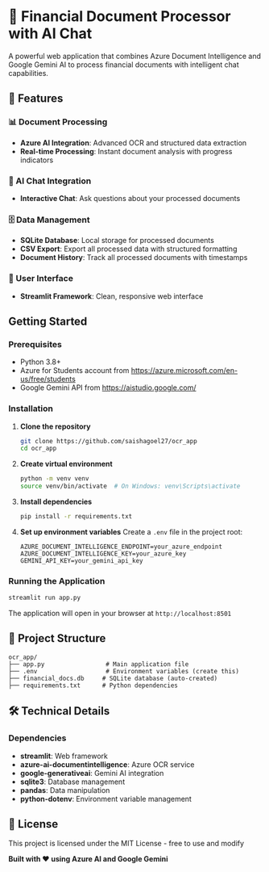 # 📄 Financial Document Processor with AI Chat

A powerful web application that combines Azure Document Intelligence and Google Gemini AI to process financial documents with intelligent chat capabilities.

## 🌟 Features

### 📊 Document Processing
- **Azure AI Integration**: Advanced OCR and structured data extraction
- **Real-time Processing**: Instant document analysis with progress indicators

### 💬 AI Chat Integration
- **Interactive Chat**: Ask questions about your processed documents

### 🗄️ Data Management
- **SQLite Database**: Local storage for processed documents
- **CSV Export**: Export all processed data with structured formatting
- **Document History**: Track all processed documents with timestamps

### 🎨 User Interface
- **Streamlit Framework**: Clean, responsive web interface

##  Getting Started

### Prerequisites
- Python 3.8+
- Azure for Students account from https://azure.microsoft.com/en-us/free/students
- Google Gemini API from https://aistudio.google.com/

### Installation

1. **Clone the repository**
   ```bash
   git clone https://github.com/saishagoel27/ocr_app
   cd ocr_app
   ```

2. **Create virtual environment**
   ```bash
   python -m venv venv
   source venv/bin/activate  # On Windows: venv\Scripts\activate
   ```

3. **Install dependencies**
   ```bash
   pip install -r requirements.txt
   ```

4. **Set up environment variables**
   Create a `.env` file in the project root:
   ```env
   AZURE_DOCUMENT_INTELLIGENCE_ENDPOINT=your_azure_endpoint
   AZURE_DOCUMENT_INTELLIGENCE_KEY=your_azure_key
   GEMINI_API_KEY=your_gemini_api_key
   ```

### Running the Application

```bash
streamlit run app.py
```

The application will open in your browser at `http://localhost:8501`


## 📁 Project Structure

```
ocr_app/
├── app.py                 # Main application file
├── .env                   # Environment variables (create this)
├── financial_docs.db     # SQLite database (auto-created)
├── requirements.txt      # Python dependencies
```

## 🛠️ Technical Details

### Dependencies
- **streamlit**: Web framework
- **azure-ai-documentintelligence**: Azure OCR service
- **google-generativeai**: Gemini AI integration
- **sqlite3**: Database management
- **pandas**: Data manipulation
- **python-dotenv**: Environment variable management


## 📄 License

This project is licensed under the MIT License - free to use and modify

**Built with ❤️ using Azure AI and Google Gemini**
